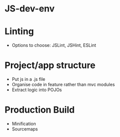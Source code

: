 # JS-dev-env
#
# Linting
+ Options to choose: JSLint, JSHint, ESLint

# Project/app structure
+ Put js in a .js file
+ Organise code in feature rather than mvc modules
+ Extract logic into POJOs

# Production Build
+ Minification
+ Sourcemaps
